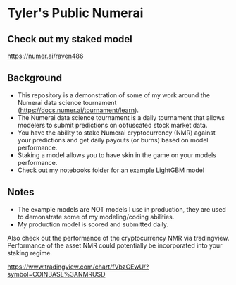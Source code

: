 # Tyler's Public Numerai 

## Check out my staked model 
https://numer.ai/raven486

## Background
- This repository is a demonstration of some of my work around the Numerai data science tournament (https://docs.numer.ai/tournament/learn).  
- The Numerai data science tournament is a daily tournament that allows modelers to submit predictions on obfuscated stock market data. 
- You have the ability to stake Numerai cryptocurrency (NMR) against your predictions and get daily payouts (or burns) based on model performance. 
- Staking a model allows you to have skin in the game on your models performance.
- Check out my notebooks folder for an example LightGBM model

## Notes
- The example models are NOT models I use in production, they are used to demonstrate some of my modeling/coding abilities. 
- My production model is scored and submitted daily.  

Also check out the performance of the cryptocurrency NMR via tradingview.  Performance of the asset NMR could potentially be incorporated into your staking regime.

https://www.tradingview.com/chart/fVbzGEwU/?symbol=COINBASE%3ANMRUSD
